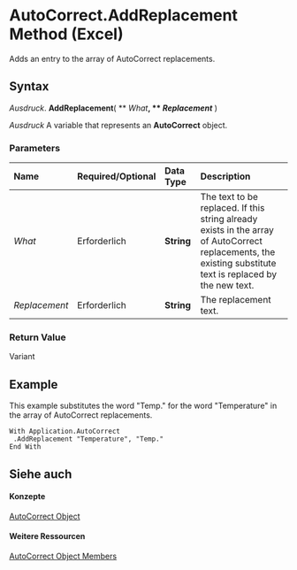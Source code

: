 
# AutoCorrect.AddReplacement Method (Excel)

Adds an entry to the array of AutoCorrect replacements.


## Syntax

 _Ausdruck_. **AddReplacement**( ** _What_**, ** _Replacement_** )

 _Ausdruck_ A variable that represents an **AutoCorrect** object.


### Parameters



|**Name**|**Required/Optional**|**Data Type**|**Description**|
|:-----|:-----|:-----|:-----|
| _What_|Erforderlich|**String**|The text to be replaced. If this string already exists in the array of AutoCorrect replacements, the existing substitute text is replaced by the new text.|
| _Replacement_|Erforderlich|**String**|The replacement text.|

### Return Value

Variant


## Example

This example substitutes the word "Temp." for the word "Temperature" in the array of AutoCorrect replacements.


```
With Application.AutoCorrect 
 .AddReplacement "Temperature", "Temp." 
End With
```


## Siehe auch


#### Konzepte


[AutoCorrect Object](2594722a-2ff9-7175-4d35-0da0ad413b0d.md)
#### Weitere Ressourcen


[AutoCorrect Object Members](http://msdn.microsoft.com/library/ee525804-da41-f613-3e2a-6f6b115dcdd6%28Office.15%29.aspx)